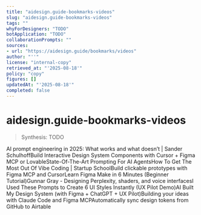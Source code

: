 ```yaml
---
title: "aidesign.guide-bookmarks-videos"
slug: "aidesign.guide-bookmarks-videos"
tags: ""
whyForDesigners: "TODO"
botApplication: "TODO"
collaborationPrompts: ""
sources:
- url: "https://aidesign.guide/bookmarks/videos"
author: "''"
license: "internal-copy"
retrieved_at: "'2025-08-18'"
policy: "copy"
figures: []
updatedAt: "'2025-08-18'"
completed: false
---
```


# aidesign.guide-bookmarks-videos

> Synthesis: TODO

AI prompt engineering in 2025: What works and what doesn’t | Sander SchulhoffBuild Interactive Design System Components with Cursor + Figma MCP or LovableState-Of-The-Art Prompting For AI AgentsHow To Get The Most Out Of Vibe Coding | Startup SchoolBuild clickable prototypes with Figma MCP and CursorLearn Figma Make in 6 Minutes (Beginner Tutorial)Gunnar Gray - Designing Perplexity, shaders, and voice interfacesI Used These Prompts to Create 6 UI Styles Instantly (UX Pilot Demo)AI Built My Design System (with Figma + ChatGPT + UX Pilot)Building your ideas with Claude Code and Figma MCPAutomatically sync design tokens from GitHub to Airtable


